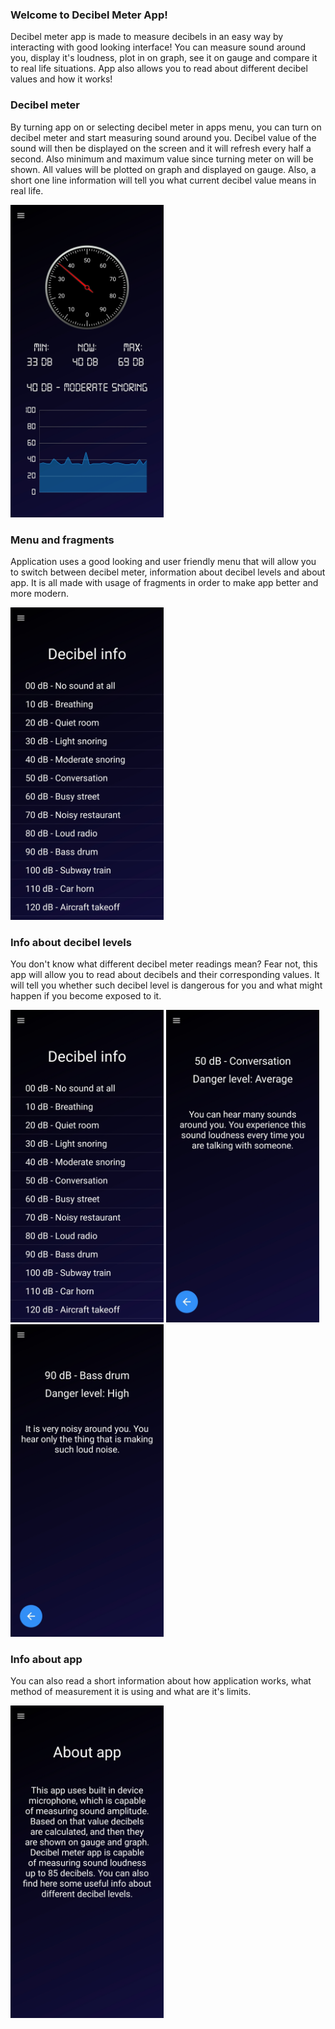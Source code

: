 ### Welcome to Decibel Meter App!
Decibel meter app is made to measure decibels in an easy way by interacting with good looking interface! 
You can measure sound around you, display it's loudness, plot in on graph, see it on gauge and compare it to real life situations. 
App also allows you to read about different decibel values and how it works!

### Decibel meter
By turning app on or selecting decibel meter in apps menu, you can turn on decibel meter and start measuring sound around you. 
Decibel value of the sound will then be displayed on the screen and it will refresh every half a second. Also minimum and maximum value since turning meter on will be shown.
All values will be plotted on graph and displayed on gauge. Also, a short one line information will tell you what current decibel value means in real life.

<img height="500px" src="/app_screenshots/meter.jpg" />

### Menu and fragments
Application uses a good looking and user friendly menu that will allow you to switch between decibel meter, information about decibel levels and about app. 
It is all made with usage of fragments in order to make app better and more modern.

<img height="500px" src="/app_screenshots/dec_info.jpg" />

### Info about decibel levels
You don't know what different decibel meter readings mean? Fear not, this app will allow you to read about decibels and their corresponding values. 
It will tell you whether such decibel level is dangerous for you and what might happen if you become exposed to it.

<img height="500px" src="/app_screenshots/dec_info.jpg" />
<img height="500px" src="/app_screenshots/dec_info_det_1.jpg" />
<img height="500px" src="/app_screenshots/dec_info_det_2.jpg" />

### Info about app
You can also read a short information about how application works, what method of measurement it is using and what are it's limits.

<img height="500px" src="/app_screenshots/app_info.jpg" />
